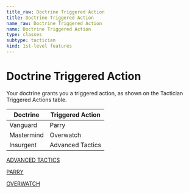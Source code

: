 ```yaml
---
title_raw: Doctrine Triggered Action
title: Doctrine Triggered Action
name_raw: Doctrine Triggered Action
name: Doctrine Triggered Action
type: classes
subtype: tactician
kind: 1st-level features
---
```


# Doctrine Triggered Action

Your doctrine grants you a triggered action, as shown on the Tactician Triggered Actions table.

| Doctrine   | Triggered Action |
| ---------- | ---------------- |
| Vanguard   | Parry            |
| Mastermind | Overwatch        |
| Insurgent  | Advanced Tactics |

[ADVANCED TACTICS](./Advanced%20Tactics.md)

[PARRY](./Parry.md)

[OVERWATCH](./Overwatch.md)
